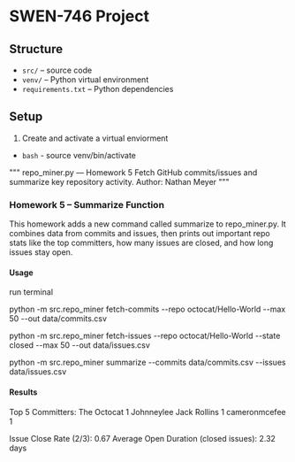 # SWEN-746 Project

## Structure
- `src/` – source code
- `venv/` – Python virtual environment
- `requirements.txt` – Python dependencies

## Setup

1. Create and activate a virtual enviorment
- `bash` - source venv/bin/activate

"""
repo_miner.py — Homework 5
Fetch GitHub commits/issues and summarize key repository activity.
Author: Nathan Meyer
"""

### Homework 5 – Summarize Function

This homework adds a new command called summarize to repo_miner.py.
It combines data from commits and issues, then prints out important repo stats like the top committers, how many issues are closed, and how long issues stay open.

#### Usage
run terminal

python -m src.repo_miner fetch-commits --repo octocat/Hello-World --max 50 --out data/commits.csv

python -m src.repo_miner fetch-issues  --repo octocat/Hello-World --state closed --max 50 --out data/issues.csv

python -m src.repo_miner summarize --commits data/commits.csv --issues data/issues.csv


#### Results
Top 5 Committers:
The Octocat                1
Johnneylee Jack Rollins    1
cameronmcefee              1

Issue Close Rate (2/3): 0.67
Average Open Duration (closed issues): 2.32 days

